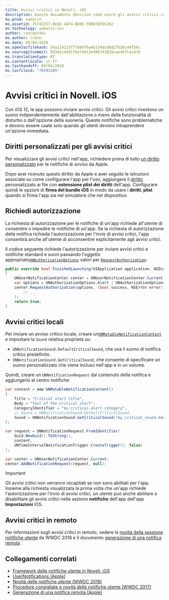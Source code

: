```yaml
---
title: Avvisi critici in Novell. iOS
description: Questo documento descrive come usare gli avvisi critici con Novell. iOS. Gli avvisi critici, introdotti con iOS 12, sono notifiche di disturbo che rivestono un suono indipendentemente dal fatto che l'opzione non sia disturbata o che l'interruttore squillo sia disattivato.
ms.prod: xamarin
ms.assetid: 75742257-081D-44F4-B49E-FB807DF85262
ms.technology: xamarin-ios
author: conceptdev
ms.author: crdun
ms.date: 09/04/2018
ms.openlocfilehash: 54a214215f77b66f6a4b134dcb8d27b26c44fb6c
ms.sourcegitcommit: 933de144d1fbe7d412e49b743839cae4bfcac439
ms.translationtype: MT
ms.contentlocale: it-IT
ms.lasthandoff: 09/04/2019
ms.locfileid: "70291285"
---
```

# <a name="critical-alerts-in-xamarinios"></a>Avvisi critici in Novell. iOS

Con iOS 12, le app possono inviare avvisi critici. Gli avvisi critici rivestono un suono indipendentemente dall'abilitazione o meno della funzionalità di disturbo o dall'opzione della suoneria. Queste notifiche sono problematiche e devono essere usate solo quando gli utenti devono intraprendere un'azione immediata.

## <a name="custom-critical-alert-entitlement"></a>Diritti personalizzati per gli avvisi critici

Per visualizzare gli avvisi critici nell'app, richiedere prima di tutto [un diritto personalizzato](https://developer.apple.com/contact/request/notifications-critical-alerts-entitlement/) per le notifiche di avviso da Apple.

Dopo aver ricevuto questo diritto da Apple e aver seguito le istruzioni associate su come configurare l'app per l'uso, aggiungere il [diritto](~/ios/deploy-test/provisioning/entitlements.md) personalizzato ai file con **estensione plist dei diritti** dell'app. Configurare quindi le opzioni di **firma del bundle iOS** in modo da usare i **diritti. plist** quando si firma l'app sia nel simulatore che nel dispositivo.

## <a name="request-authorization"></a>Richiedi autorizzazione

La richiesta di autorizzazione per le notifiche di un'app richiede all'utente di consentire o impedire le notifiche di un'app. Se la richiesta di autorizzazione della notifica richiede l'autorizzazione per l'invio di avvisi critici, l'app consentirà anche all'utente di acconsentire esplicitamente agli avvisi critici.

Il codice seguente richiede l'autorizzazione per inviare avvisi critici e notifiche standard e suoni passando l'oggetto appropriato[`UNAuthorizationOptions`](xref:UserNotifications.UNAuthorizationOptions)
valori per [`RequestAuthorization`](xref:UserNotifications.UNUserNotificationCenter.RequestAuthorization*):

```csharp
public override bool FinishedLaunching(UIApplication application, NSDictionary launchOptions)
{
    UNUserNotificationCenter center = UNUserNotificationCenter.Current;
    var options = UNAuthorizationOptions.Alert | UNAuthorizationOptions.Sound | UNAuthorizationOptions.CriticalAlert;
    center.RequestAuthorization(options, (bool success, NSError error) => {
        // ...
    );
    return true;
}
```

## <a name="local-critical-alerts"></a>Avvisi critici locali

Per inviare un avviso critico locale, creare un[`UNMutableNotificationContent`](xref:UserNotifications.UNMutableNotificationContent)
e impostare la `Sound` relativa proprietà su:

- `UNNotificationSound.DefaultCriticalSound`, che usa il suono di notifica critico predefinito.
- `UNNotificationSound.GetCriticalSound`, che consente di specificare un suono personalizzato che viene incluso nell'app e in un volume.

Quindi, creare un `UNNotificationRequest` dal contenuto della notifica e aggiungerlo al centro notifiche:

```csharp
var content = new UNMutableNotificationContent()
{
    Title = "Critical alert title",
    Body = "Text of the critical alert",
    CategoryIdentifier = "my-critical-alert-category",
    // Sound = UNNotificationSound.DefaultCriticalSound
    Sound = UNNotificationSound.GetCriticalSound("my_critical_sound.m4a", 1.0f)
};

var request = UNNotificationRequest.FromIdentifier(
    Guid.NewGuid().ToString(),
    content,
    UNTimeIntervalNotificationTrigger.CreateTrigger(3, false)
);

var center = UNUserNotificationCenter.Current;
center.AddNotificationRequest(request, null);
```

> [!IMPORTANT]
> Gli avvisi critici non verranno recapitati se non sono abilitati per l'app. Insieme alla richiesta visualizzata la prima volta che un'app richiede l'autorizzazione per l'invio di avvisi critici, un utente può anche abilitare o disabilitare gli avvisi critici nella sezione **notifiche** dell'app dell'app **Impostazioni** iOS.

## <a name="remote-critical-alerts"></a>Avvisi critici in remoto

Per informazioni sugli avvisi critici in remoto, vedere le [novità della sessione notifiche utente](https://developer.apple.com/videos/play/wwdc2018/710/) da WWDC 2018 e il documento [generazione di una notifica remota](https://developer.apple.com/documentation/usernotifications/setting_up_a_remote_notification_server/generating_a_remote_notification) .

## <a name="related-links"></a>Collegamenti correlati

- [Framework delle notifiche utente in Novell. iOS](~/ios/platform/user-notifications/index.md)
- [UserNotifications (Apple)](https://developer.apple.com/documentation/usernotifications?language=objc)
- [Novità delle notifiche utente (WWDC 2018)](https://developer.apple.com/videos/play/wwdc2018/710/)
- [Procedure consigliate e novità delle notifiche utente (WWDC 2017)](https://developer.apple.com/videos/play/wwdc2017/708/)
- [Generazione di una notifica remota (Apple)](https://developer.apple.com/documentation/usernotifications/setting_up_a_remote_notification_server/generating_a_remote_notification)
